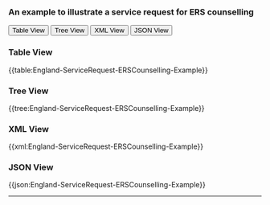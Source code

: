 ### An example to illustrate a service request for ERS counselling

<div class="tab">
 <button class="tablinks active" onclick="openTab(event, 'Table View')">Table View</button>
 <button class="tablinks" onclick="openTab(event, 'Tree View')">Tree View</button>
  <button class="tablinks" onclick="openTab(event, 'XML View')">XML View</button>
  <button class="tablinks" onclick="openTab(event, 'JSON View')">JSON View</button>
</div>
    

    
<div id="Table View" class="tabcontent" style="display:block">
  <h3>Table View</h3>
{{table:England-ServiceRequest-ERSCounselling-Example}}
</div>
<div id="Tree View" class="tabcontent">
  <h3>Tree View</h3>
{{tree:England-ServiceRequest-ERSCounselling-Example}}
</div>
<div id="XML View" class="tabcontent">
  <h3>XML View</h3>
{{xml:England-ServiceRequest-ERSCounselling-Example}}
</div>
<div id="JSON View" class="tabcontent">
  <h3>JSON View</h3>
{{json:England-ServiceRequest-ERSCounselling-Example}}
</div>

---
